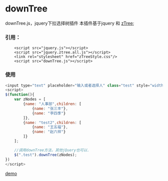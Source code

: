 # downTree   

downTree.js，jquery下拉选择树插件
本插件基于jquery 和 [zTree](http://www.treejs.cn/v3/);

### 引用：   

```javscript
    <script src="jquery.js"></script>
    <script src="jquery.ztree.all.js"></script>
    <link rel="stylesheet" href="zTreeStyle.css"/>
    <script src="downTree.js"></script>
```   

### 使用   

```javascript
<input type="text" placeholder="输入或者选择人" class="test" style="width: 200px;height: 30px;display: block;margin: 0 auto"/>
<script>
$(function(){
    var zNodes = [
        {name: "人事部",children: [
            {name: "张三丰"},
            {name: "李四季"}
        ]},
        {name: "test2",children: [
            {name: "王五福"},
            {name: "赵六祥"}
        ]}
    ];

    //调用downTree方法，其他jQuery也可以.
    $(".test").downTree(zNodes);
})
</script>
```   

[demo](http://wuzhoubo.github.io/dist/downTree/demo/demo.html)
